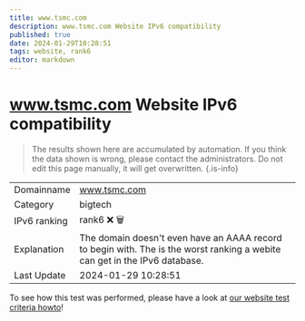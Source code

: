 ```yaml
---
title: www.tsmc.com
description: www.tsmc.com Website IPv6 compatibility
published: true
date: 2024-01-29T10:28:51
tags: website, rank6
editor: markdown
---
```


# www.tsmc.com Website IPv6 compatibility

> The results shown here are accumulated by automation. If you think the data shown is wrong, please contact the administrators. 
> Do not edit this page manually, it will get overwritten.
{.is-info}


|   |   |
| - | - |
| Domainname | www.tsmc.com
| Category | bigtech |
| IPv6 ranking | rank6 :x: :wastebasket: |
| Explanation | The domain doesn't even have an AAAA record to begin with. The is the worst ranking a webite can get in the IPv6 database. |
| Last Update | 2024-01-29 10:28:51 |

To see how this test was performed, please have a look at [our website test criteria howto](/howto/testcriteria/website)!

